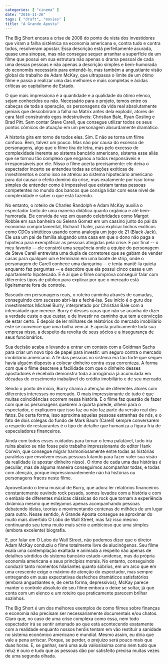 ```yaml
---
categories: [ "cinema" ]
date: "2016-11-26"
tags: [ "draft", "movies" ]
title: "A Grande Aposta"
---
```

The Big Short encara a crise de 2008 do ponto de vista dos investidores
que viram a falha sistêmica na economia americana e, contra tudo e contra
todos, resolveram apostar. Essa descrição está perfeitamente acurada,
quase uma sinopse, mas não consegue sequer arranhar a superfície de
um filme que possui em sua estrutura não apenas o drama pessoal de cada
uma dessas pessoas e não apenas a descrição simples e bem-humorada do
economês necessário para entendê-lo, mas também a angustiante visão
global do trabalho de Adam McKay, que ultrapassa o limite de um ótimo
filme e passa a realizar uma das melhores e mais completas e ácidas
críticas ao capitalismo de Estado.

O que mais impressiona é a quantidade e a qualidade do ótimo elenco,
sejam conhecidos ou não. Necessário para o projeto, temos entre os
cabeças de toda a operação, os personagens da vida real absolutamente
geniais que descobriram a falha na Matrix antes dela explodir, atores de
cara fácil construindo egos indestrutíveis: Christian Bale, Ryan Gosling
e Brad Pitt. Sem contar Steve Carell, que consegue utilizar todos os seus
pontos cômicos de atuação em um personagem absurdamente dramático.

A historia gira em torno de todos eles. Sim. E não se torna um
filme confuso. Bem, talvez um pouco. Mas não por causa do excesso
de personagens, algo que o filme tira de letra, mas pelo excesso de
complexidade inerente ao sistema bancário americano, sistema esse
aliás que se tornou tão complexo que enganou a todos responsáveis e
irresponsáveis por ele. Nisso o filme acerta precisamente: ele deixa
o espectador incerto se entendeu todas as criações exóticas de
investimentos e como isso se atrelou ao sistema hipotecário americano
para daí causar o efeito dominó da crise, mas exatamente por isso
torna simples de entender como é impossível que existam tantas pessoas
competentes no mundo dos bancos que consiga lidar com esse nível de
complexidade e saber o que está fazendo.

No entanto, o roteiro de Charles Randolph e Adam McKay auxilia o
espectador tanto de uma maneira didática quanto orgânica e até
bem-humorada. Ele convida de vez em quando celebridades como Margot Robbie
em sua banheira ou Selena Gomez em um cassino junto do pai da economia
comportamental, Richard Thaler, para explicar bichos exóticos como
CDOs sintéticos usando como analogia um jogo de 21 (Black Jack). Ele
usa um pai de família alugando uma casa em que o dono não paga a
hipoteca para exemplificar as pessoas atingidas pela crise. E por
final -- o meu favorito -- ele constrói uma sequência onde a equipe
do personagem de Steve Carell entrevista uma dupla de corretores que se
gabam de vender casas para qualquer um e terminam em uma boate de strip,
onde o personagem de Carell conhece uma dançarina -- e tenta mantê-la
quieta enquanto faz perguntas -- e descobre que ela possui cinco casas
e um apartamento hipotecado. E é aí que o filme comprova conseguir
falar com diferentes tipos de público para explicar por que o mercado
está ligeiramente fora de controle.

Baseado em personagens reais, o roteiro caminha através de camadas,
conseguindo com sucesso abri-las e fechá-las. Seu início é o guru
dos investimentos Michael Burry, interpretado por Christian Bale com
a intensidade que merece. Burry é desses caras que não se acanha de
dizer a verdade custe o que custar, e de investir no caminho que tem a
convicção de estar certo. E depois de ler milhares de relatórios do
mercado imobiliário este se convence que uma bolha vem aí. E aposta
praticamente toda sua empresa nisso, a despeito da revolta de seus
sócios e a insegurança de seus funcionários.

Sua decisão acaba o levando a entrar em contato com a Goldman Sachs para
criar um novo tipo de papel para investir: um seguro contra o mercado
imobiliário americano. A fé das pessoas no sistema era tão forte que
sequer havia alguém disposto a colocar dinheiro contra essa correnteza. A
forma com que o filme descreve a facilidade com que o dinheiro desses
apostadores é recebida demonstra toda a arrogância já acumulada em
décadas de crescimento inabalável do crédito imobiliário e de seu
mercado.

Sendo o ponto de início, Burry chama a atenção de diferentes atores
com diferentes interesses no mercado. O mais impressionante de tudo
é que muitas coincidências ocorrem nessa história. E o filme faz
questão de fazer com que os personagens quebrem a quarta parede, olhem
para o espectador, e expliquem que isso faz ou não faz parte da versão
real dos fatos. De certa forma, isso aproxima aquelas pessoas estranhas
de nós, e o fato de dois colegas do fundo de Mark Baum (Carell) sempre
conversarem a respeito de restaurantes é o tipo de detalhe que humaniza
a figura fria de especuladores financeiros.

Ainda com todos esses cuidados para tornar o tema palatável, tudo
iria ruína abaixo se não fosse pelo trabalho impressionante do
editor Hank Corwin, que consegue migrar harmoniosamente entre todas
as histórias paralelas que envolvem essas pessoas lutando para fazer
valer sua visão da realidade (e apostar dinheiro nisso). O ritmo de
cada uma das histórias é peculiar, mas de alguma maneira conseguimos
acompanhar todas, e todas com atenção, porque impressionantemente não
há histórias ou personagens fracos neste filme.

Aproveitando o tema musical de Burry, que adora ler relatórios
financeiros constantemente ouvindo rock pesado, somos levados com a
história e com o embalo de diferentes músicas clássicas do rock que
tornam a experiência dinâmica mesmo que estejamos apenas acompanhando
pessoas debatendo ideias, teorias e movimentando centenas de milhões
de um lugar para outro. Nesse sentido, A Grande Aposta consegue se
aproximar do muito mais divertido O Lobo de Wall Street, mas faz isso
mesmo continuando seu tema muito mais sério e ambicioso que uma simples
(embora excelente) biografia.

E, por falar em O Lobo de Wall Street, não podemos dizer que o diretor
Adam McKay conduziu o filme totalmente livre de alucinógenos. Seu filme
exala uma contemplação exaltada e animada a respeito não apenas de
detalhes sórdidos do sistema bancário estado-unidense, mas da própria
economia americana e seus princípios morais. No entanto, conseguindo
conduzir tanto momentos hilariantes quanto sóbrios, em um arco que em
uma crescente exige o máximo de atenção do espectador, mas sempre
entregando em suas expectativas desfechos dramáticos satisfatórios
(embora angustiantes e, de certa forma, depressivos), McKay parece manter
o controle absoluto de seu filme embora o deixe se soltar, já que conta
com um elenco e um roteiro que praticamente parecem brilhar sozinhos.

The Big Short é um dos melhores exemplos de como filmes sobre finanças e
economia não precisam ser necessariamente documentais e/ou chatos. Claro
que, no caso de uma crise complexa como essa, nem todo espectador irá
se sentir antenado ao que está acontecendo exatamente com a realidade
enquanto nossos heróis tentam em vão restituir a sanidade no sistema
econômico americano e mundial. Mesmo assim, eu diria que vale a pena
arriscar. Porque, se perder, o prejuízo será pouco mais que duas
horas. E, se ganhar, será uma aula valiosíssima como nem tudo que
reluz é ouro e tudo que as pessoas dão por satisfeito precisa muitas
vezes de uma segunda olhada.
